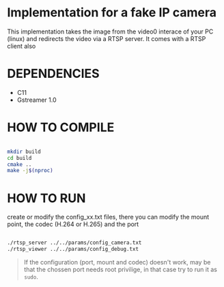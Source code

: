 # Implementation for a fake IP camera
This implementation takes the image from the video0 interace of your PC (linux) and redirects the video via a RTSP server.
It comes with a RTSP client also

# DEPENDENCIES
* C11
* Gstreamer 1.0

# HOW TO COMPILE

```bash

mkdir build
cd build
cmake ..
make -j$(nproc)

```

# HOW TO RUN
create or modify the config_xx.txt files, there you can modify the mount point, the codec (H.264 or H.265) and the port
```bash

./rtsp_server ../../params/config_camera.txt
./rtsp_viewer ../../params/config_debug.txt

```

> If the configuration (port, mount and codec) doesn't work, may be that the chossen port needs root privilige, in that case try to run it as ```sudo```.